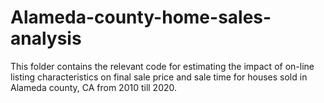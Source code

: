 # Alameda-county-home-sales-analysis

This folder contains the relevant code for estimating the impact of on-line listing characteristics on final sale price and sale time for houses sold in Alameda county, CA from 2010 till 2020. 
